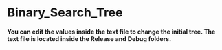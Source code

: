 # Binary_Search_Tree
**You can edit the values inside the text file to change the initial tree. The text file is located inside the Release and Debug folders.**
